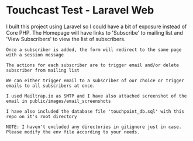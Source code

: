 <h1>Touchcast Test - Laravel Web</h1>
<p>
    I built this project using Laravel so I could have a bit of exposure instead of Core PHP. The Homepage will have links to 'Subscribe' to mailing list and 'View Subscribers' to view the list of subscribers.

    Once a subscriber is added, the form will redirect to the same page with a session message

    The actions for each subscriber are to trigger email and/or delete subscriber from mailing list

    We can either trigger email to a subscriber of our choice or trigger emails to all subscribers at once.

    I used Mailtrap.io as SMTP and I have also attached screenshot of the email in public/images/email_screenshots

    I have also included the database file 'touchpoint_db.sql' with this repo on it's root directory

    NOTE: I haven't excluded any directories in gitignore just in case. Please modify the env file according to your needs.
</p>
